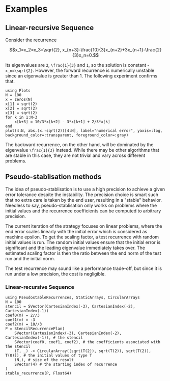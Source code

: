 # Examples

## Linear-recursive Sequence

Consider the recurrence
```math
x_1=x_2=x_3=\sqrt{2}, x_{n+3}-\frac{10}{3}x_{n+2}+3x_{n+1}-\frac{2}{3}x_n=0.
```
Its eigenvalues are ``2``, ``\frac{1}{3}`` and ``1``, so the solution is constant - ``x_n=\sqrt{2}``. However, the forward recurrence is numerically unstable since an eigenvalue is greater than 1. The following experiment confirms that.

```@example 2
using Plots
N = 100
x = zeros(N)
x[1] = sqrt(2)
x[2] = sqrt(2)
x[3] = sqrt(2)
for k in 1:N-3
    x[k+3] = 10/3*x[k+2] - 3*x[k+1] + 2/3*x[k]
end
plot(4:N, abs.(x.-sqrt(2))[4:N], label="numerical error", yaxis=:log, background_color=:transparent, foreground_color=:gray)
```

The backward recurrence, on the other hand, will be dominated by the eigenvalue ``\frac{1}{3}`` instead. While there may be other algorithms that are stable in this case, they are not trivial and vary across different problems.

## Pseudo-stablisation methods
The idea of pseudo-stablisation is to use a high precision to achieve a given error tolerance despite the instability. The precision choice is smart such that no extra care is taken by the end user, resulting in a "stable" behavior. Needless to say, pseudo-stablisation only works on problems where the initial values and the recurrence coefficients can be computed to arbitrary precision.

The current iteration of the strategy focuses on linear problems, where the end error scales linearly with the initial error which is considered as machine epsilon. To get the scaling factor, a test recurrence with random initial values is run. The random initial values ensure that the initial error is significant and the leading eigenvalue immediately takes over. The estimated scaling factor is then the ratio between the end norm of the test run and the initial norm.

The test recurrence may sound like a performance trade-off, but since it is run under a low precision, the cost is negligible.

### Linear-recursive Sequence
```@example 1
using PseudostableRecurrences, StaticArrays, CircularArrays
N = 100
stencil = SVector(CartesianIndex(-3), CartesianIndex(-2), CartesianIndex(-1))
coef0(m) = 2//3
coef1(m) = -3
coef2(m) = 10//3
P = StencilRecurrencePlan(
    SVector(CartesianIndex(-3), CartesianIndex(-2), CartesianIndex(-1)), # the stencil
    SVector(coef0, coef1, coef2), # the coefficients associated with the stencil
    (T, _) -> CircularArray([sqrt(T(2)), sqrt(T(2)), sqrt(T(2)), T(0)]), # the initial values of type T
    (N,), # size of the result
    SVector(4) # the starting index of recurrence
)
stable_recurrence(P, Float64)
```